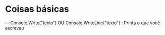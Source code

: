 # Coisas básicas
-- Console.Write("texto") OU Console.WriteLine("texto") : Printa o que você escreveu 

